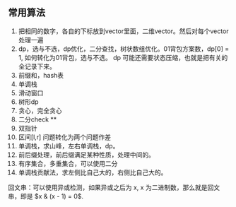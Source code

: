 ## 常用算法

1. 把相同的数字，各自的下标放到vector里面，二维vector。然后对每个vector处理一遍
2. dp，选与不选，dp优化，二分查找，树状数组优化。01背包方案数，dp[0] = 1, 如何转化为01背包，选与不选。
   dp 可能还需要状态压缩，也就是把有关的全记录下来。
3. 前缀和，hash表
4. 单调栈
5. 滑动窗口
6. 树形dp
7. 贪心，完全贪心
8. 二分check **
9. 双指针
10. 区间[l,r] 问题转化为两个问题作差
11. 单调栈，求山峰，左右单调栈，dp。
12. 前后缀处理，前后缀满足某种性质，处理中间的。
13. 有序集合，多重集合，可以使用二分
14. 单调栈贡献法，求左侧比自己大的，右侧比自己大的。

回文串：可以使用异或检测，如果异或之后为 x, x 为二进制数，那么就是回文串，即是 $x & (x - 1) = 0$.